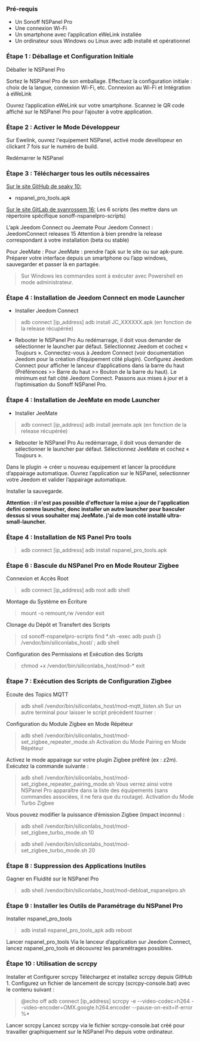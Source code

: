 ### Pré-requis
- Un Sonoff NSPanel Pro
- Une connexion Wi-Fi
- Un smartphone avec l’application eWeLink installée
- Un ordinateur sous Windows ou Linux avec adb installé et opérationnel


### Étape 1 : Déballage et Configuration Initiale
Déballer le NSPanel Pro

Sortez le NSPanel Pro de son emballage.
Effectuez la configuration initiale : choix de la langue, connexion Wi-Fi, etc.
Connexion au Wi-Fi et Intégration à eWeLink

Ouvrez l’application eWeLink sur votre smartphone.
Scannez le QR code affiché sur le NSPanel Pro pour l’ajouter à votre application.

### Étape 2 : Activer le Mode Développeur
Sur Ewelink, ouvrez l'equipement NSPanel, activé mode devellopeur en clickant 7 fois sur le numéro de build.

Redémarrer le NSPanel

### Étape 3 : Télécharger tous les outils nécessaires
<u>Sur le site GitHub de seaky 10:</u>
- nspanel_pro_tools.apk

<u>Sur le site GitLab de svanrossem 16:</u>
Les 6 scripts (les mettre dans un répertoire spécifique sonoff-nspanelpro-scripts)

L’apk Jeedom Connect ou Jeemate
Pour Jeedom Connect : JeedomConnect releases 15
Attention à bien prendre la release correspondant à votre installation (beta ou stable)

Pour JeeMate : Pour JeeMate : prendre l’apk sur le site ou sur apk-pure.
Préparer votre interface depuis un smartphone ou l’app windows, sauvegarder et passer là en partagée.

> Sur Windows les commandes sont à exécuter avec Powershell en mode administrateur.

### Étape 4 : Installation de Jeedom Connect en mode Launcher
- Installer Jeedom Connect
>adb connect [ip_address]
adb install JC_XXXXXX.apk (en fonction de la release récupérée)

- Rebooter le NSPanel Pro
Au redémarrage, il doit vous demander de sélectionner le launcher par défaut. Sélectionnez Jeedom et cochez « Toujours ».
Connectez-vous à Jeedom Connect (voir documentation Jeedom pour la création d’équipement côté plugin).
Configurez Jeedom Connect pour afficher le lanceur d’applications dans la barre du haut (Préférences >> Barre du haut >> Bouton de la barre du haut).
Le minimum est fait côté Jeedom Connect. Passons aux mises à jour et à l’optimisation du Sonoff NSPanel Pro.


### Étape 4  : Installation de JeeMate en mode Launcher
- Installer JeeMate
>adb connect [ip_address]
adb install jeemate.apk (en fonction de la release récupérée)

- Rebooter le NSPanel Pro
Au redémarrage, il doit vous demander de sélectionner le launcher par défaut. Sélectionnez JeeMate et cochez « Toujours ».

Dans le plugin → créer u nouveau equipement et lancer la procédure d’appairage automatique.
Ouvrez l’application sur le NSPanel, selectionner votre Jeedom et valider l’appairage automatique.

Installer la sauvegarde.

**Attention : il n'est pas possible d'effectuer la mise a jour de l'application defini comme launcher, donc installer un autre launcher pour basculer dessus si vous souhaiter maj JeeMate. j'ai de mon coté installé ultra-small-launcher.**

### Étape 4  : Installation de NS Panel Pro tools

>adb connect [ip_address]
adb install nspanel_pro_tools.apk

### Étape 6 : Bascule du NSPanel Pro en Mode Routeur Zigbee
Connexion et Accès Root
>adb connect [ip_address]
adb root
adb shell

Montage du Système en Écriture
>mount -o remount,rw /vendor
exit

Clonage du Dépôt et Transfert des Scripts
>cd sonoff-nspanelpro-scripts
find *.sh -exec adb push {} /vendor/bin/siliconlabs_host/ \;
adb shell

Configuration des Permissions et Exécution des Scripts
>chmod +x /vendor/bin/siliconlabs_host/mod-*
exit

### Étape 7 : Exécution des Scripts de Configuration Zigbee
Écoute des Topics MQTT
>adb shell /vendor/bin/siliconlabs_host/mod-mqtt_listen.sh
Sur un autre terminal pour laisser le script précédent tourner :

Configuration du Module Zigbee en Mode Répéteur
>adb shell /vendor/bin/siliconlabs_host/mod-set_zigbee_repeater_mode.sh
Activation du Mode Pairing en Mode Répéteur

Activez le mode appairage sur votre plugin Zigbee préféré (ex : z2m).
Exécutez la commande suivante :
>adb shell /vendor/bin/siliconlabs_host/mod-set_zigbee_repeater_pairing_mode.sh
Vous verrez ainsi votre NSPanel Pro apparaître dans la liste des équipements (sans commandes associées, il ne fera que du routage).
Activation du Mode Turbo Zigbee

Vous pouvez modifier la puissance d’émission Zigbee (impact inconnu) :
>adb shell /vendor/bin/siliconlabs_host/mod-set_zigbee_turbo_mode.sh 10

>adb shell /vendor/bin/siliconlabs_host/mod-set_zigbee_turbo_mode.sh 20

### Étape 8 : Suppression des Applications Inutiles
Gagner en Fluidité sur le NSPanel Pro
>adb shell /vendor/bin/siliconlabs_host/mod-debloat_nspanelpro.sh

### Étape 9 : Installer les Outils de Paramétrage du NSPanel Pro
Installer nspanel_pro_tools
>adb install nspanel_pro_tools_apk
adb reboot

Lancer nspanel_pro_tools
Via le lanceur d’application sur Jeedom Connect, lancez nspanel_pro_tools et découvrez les paramétrages possibles.

### Étape 10 : Utilisation de scrcpy
Installer et Configurer scrcpy
Téléchargez et installez scrcpy depuis GitHub 1.
Configurez un fichier de lancement de scrcpy (scrcpy-console.bat) avec le contenu suivant :
>@echo off
adb connect [ip_address]
scrcpy -e --video-codec=h264 --video-encoder=OMX.google.h264.encoder --pause-on-exit=if-error %*

Lancer scrcpy
Lancez scrcpy via le fichier scrcpy-console.bat créé pour travailler graphiquement sur le NSPanel Pro depuis votre ordinateur.